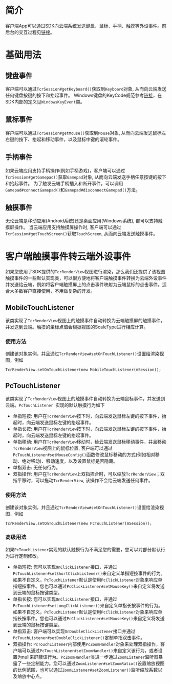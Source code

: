 # 简介
客户端App可以通过SDK向云端系统发送键盘、鼠标、手柄、触摸等外设事件。前后台的交互过程见[链接](https://cloud.tencent.com/document/product/1547/102297)。

# 基础用法

## 键盘事件
客户端可以通过```TcrSession#getKeyboard()```获取到```Keyboard```对象, 从而向云端发送任何键盘按键的按下和抬起事件。
Windows键盘的KeyCode规范参考[链接](https://www.toptal.com/developers/keycode)，在SDK内部的定义见```WindowsKeyEvent```类。

## 鼠标事件
客户端可以通过```TcrSession#getMouse()```获取到```Mouse```对象, 从而向云端发送鼠标左右键的按下、抬起和移动事件，以及鼠标中键的滚轮事件。

## 手柄事件
如果云端应用支持手柄操作(例如手柄游戏)，客户端可以通过```TcrSession#getGamepad()```获取```Gamepad```对象, 从而向云端发送手柄任意按键的按下和抬起事件。
为了触发云端手柄插入和断开事件，可以调用```Gamepad#connectGamepad()```和```Gamepad#disconnectGamepad()```方法。

## 触摸事件
无论云端是移动应用(Android系统)还是桌面应用(Windows系统), 都可以支持触摸屏操作。
当云端应用支持触摸屏操作时, 客户端可以通过```TcrSession#getTouchScreen()```获取```TouchScreen```, 从而向云端发送触摸事件。

# 客户端触摸事件转云端外设事件
如果您使用了SDK提供的```TcrRenderView```视图进行渲染，那么我们还提供了该视图触摸事件的一些默认实现类，可以很方便地将客户端触摸事件转换为云端外设事件并发送给云端，例如将客户端触摸屏上的点击事件映射为云端鼠标的点击事件。适合大多数客户直接使用，不用做复杂的开发。

## MobileTouchListener
该类实现了```TcrRenderView```视图上的触摸事件自动转换为云端触摸屏的触摸事件，并发送到云端。触摸的坐标点值会根据视图的ScaleType进行相应计算。

### 使用方法
创建该对象实例，并且通过```TcrRenderView#setOnTouchListener()```设置给渲染视图，例如
```
TcrRenderView.setOnTouchListener(new MobileTouchListener(mSession));
```

## PcTouchListener
该类实现了```TcrRenderView```视图上的触摸事件自动转换为云端鼠标事件，并发送到云端。```PcTouchListener ```实现的默认触摸行为如下

- 单指短按: 用户在```TcrRenderView```按下时，向云端发送鼠标左键的按下事件，抬起时，向云端发送鼠标左键的抬起事件。
- 单指长按: 用户在```TcrRenderView```按下时，向云端发送鼠标左键的按下事件，抬起时，向云端发送鼠标左键的抬起事件。
- 单指移动: 用户在```TcrRenderView```移动时，给云端发送鼠标移动事件，并且移动```TcrRenderView```视图上的鼠标位置, 客户端可以通过```PcTouchListener#setMouseConfig()```函数修改鼠标移动的方式(例如相对移动、绝对移动)、移动速度，以及设置鼠标是否隐藏。
- 单指双击: 无任何行为。
- 双指操作: 用户在```TcrRenderView```上双指捏合时，可以缩放```TcrRenderView```；双指平移时，可以拖动```TcrRenderView```, 该操作不会给云端发送任何事件。

### 使用方法
创建该对象实例，并且通过```TcrRenderView#setOnTouchListener()```设置给渲染视图，例如
```
TcrRenderView.setOnTouchListener(new PcTouchListener(mSession));
```

### 高级用法
如果```PcTouchListener```实现的默认触摸行为不满足您的需要，您可以对部分默认行为进行定制修改。

- 单指短按: 您可以实现```OnClickListener```接口，并通过```PcTouchListener#setShortClickListener()```来自定义单指短按事件的行为。如果不自定义，```PcTouchListener```默认是使用```PcClickListener```对象来响应单指短按事件。您也可以通过```PcClickListener#setMouseKey()```来自定义将发送到云端的鼠标按键类型。
- 单指长按: 您可以实现```OnClickListener```接口，并通过```PcTouchListener#setLongClickListener()```来自定义单指长按事件的行为。如果不自定义，```PcTouchListener```默认是使用```PcClickListener```对象来响应单指长按事件。您也可以通过```PcClickListener#setMouseKey()```来自定义将发送到云端的鼠标按键类型。
- 单指双击: 客户端可以实现```OnDoubleClickListener```接口并通过```PcTouchListener#setDoubleClickListener()```定制单指双击事件。
- 双指操作: ```PcTouchListener```内部使用```PcZoomHandler```对象来处理双指操作，客户端可以通过```PcTouchListener#setZoomHandler()```来自定义该行为，或者设置为null来屏蔽该行为。```PcZoomHandler```类进一步通过```ZoomListener```监听器暴露了一些定制能力。您可以通过```ZoomListener#setZoomRatio()```设置缩放视图的比例范围，也可以通过```ZoomListener#setZoomListener()```监听缩放系数以及缩放中心点。
